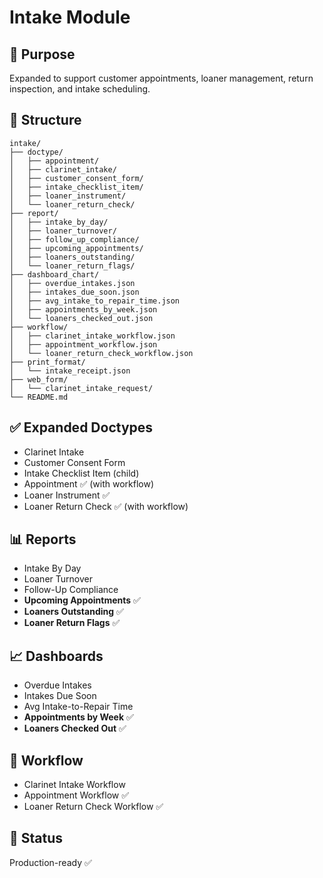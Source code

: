 # Intake Module

## 🎯 Purpose
Expanded to support customer appointments, loaner management, return inspection, and intake scheduling.

## 📂 Structure
```
intake/
├── doctype/
│   ├── appointment/
│   ├── clarinet_intake/
│   ├── customer_consent_form/
│   ├── intake_checklist_item/
│   ├── loaner_instrument/
│   └── loaner_return_check/
├── report/
│   ├── intake_by_day/
│   ├── loaner_turnover/
│   ├── follow_up_compliance/
│   ├── upcoming_appointments/
│   ├── loaners_outstanding/
│   └── loaner_return_flags/
├── dashboard_chart/
│   ├── overdue_intakes.json
│   ├── intakes_due_soon.json
│   ├── avg_intake_to_repair_time.json
│   ├── appointments_by_week.json
│   └── loaners_checked_out.json
├── workflow/
│   ├── clarinet_intake_workflow.json
│   ├── appointment_workflow.json
│   └── loaner_return_check_workflow.json
├── print_format/
│   └── intake_receipt.json
├── web_form/
│   └── clarinet_intake_request/
└── README.md
```

## ✅ Expanded Doctypes
- Clarinet Intake
- Customer Consent Form
- Intake Checklist Item (child)
- Appointment ✅ (with workflow)
- Loaner Instrument ✅
- Loaner Return Check ✅ (with workflow)

## 📊 Reports
- Intake By Day
- Loaner Turnover
- Follow-Up Compliance
- **Upcoming Appointments** ✅
- **Loaners Outstanding** ✅
- **Loaner Return Flags** ✅

## 📈 Dashboards
- Overdue Intakes
- Intakes Due Soon
- Avg Intake-to-Repair Time
- **Appointments by Week** ✅
- **Loaners Checked Out** ✅

## 🔁 Workflow
- Clarinet Intake Workflow
- Appointment Workflow ✅
- Loaner Return Check Workflow ✅

## 🚦 Status
Production-ready ✅